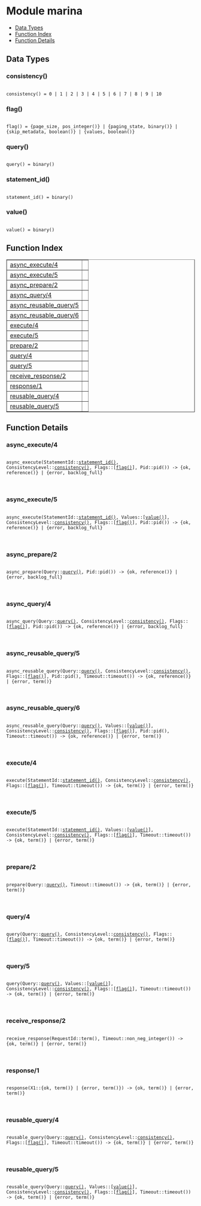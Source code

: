 

# Module marina #
* [Data Types](#types)
* [Function Index](#index)
* [Function Details](#functions)

<a name="types"></a>

## Data Types ##




### <a name="type-consistency">consistency()</a> ###


<pre><code>
consistency() = 0 | 1 | 2 | 3 | 4 | 5 | 6 | 7 | 8 | 9 | 10
</code></pre>




### <a name="type-flag">flag()</a> ###


<pre><code>
flag() = {page_size, pos_integer()} | {paging_state, binary()} | {skip_metadata, boolean()} | {values, boolean()}
</code></pre>




### <a name="type-query">query()</a> ###


<pre><code>
query() = binary()
</code></pre>




### <a name="type-statement_id">statement_id()</a> ###


<pre><code>
statement_id() = binary()
</code></pre>




### <a name="type-value">value()</a> ###


<pre><code>
value() = binary()
</code></pre>

<a name="index"></a>

## Function Index ##


<table width="100%" border="1" cellspacing="0" cellpadding="2" summary="function index"><tr><td valign="top"><a href="#async_execute-4">async_execute/4</a></td><td></td></tr><tr><td valign="top"><a href="#async_execute-5">async_execute/5</a></td><td></td></tr><tr><td valign="top"><a href="#async_prepare-2">async_prepare/2</a></td><td></td></tr><tr><td valign="top"><a href="#async_query-4">async_query/4</a></td><td></td></tr><tr><td valign="top"><a href="#async_reusable_query-5">async_reusable_query/5</a></td><td></td></tr><tr><td valign="top"><a href="#async_reusable_query-6">async_reusable_query/6</a></td><td></td></tr><tr><td valign="top"><a href="#execute-4">execute/4</a></td><td></td></tr><tr><td valign="top"><a href="#execute-5">execute/5</a></td><td></td></tr><tr><td valign="top"><a href="#prepare-2">prepare/2</a></td><td></td></tr><tr><td valign="top"><a href="#query-4">query/4</a></td><td></td></tr><tr><td valign="top"><a href="#query-5">query/5</a></td><td></td></tr><tr><td valign="top"><a href="#receive_response-2">receive_response/2</a></td><td></td></tr><tr><td valign="top"><a href="#response-1">response/1</a></td><td></td></tr><tr><td valign="top"><a href="#reusable_query-4">reusable_query/4</a></td><td></td></tr><tr><td valign="top"><a href="#reusable_query-5">reusable_query/5</a></td><td></td></tr></table>


<a name="functions"></a>

## Function Details ##

<a name="async_execute-4"></a>

### async_execute/4 ###

<pre><code>
async_execute(StatementId::<a href="#type-statement_id">statement_id()</a>, ConsistencyLevel::<a href="#type-consistency">consistency()</a>, Flags::[<a href="#type-flag">flag()</a>], Pid::pid()) -&gt; {ok, reference()} | {error, backlog_full}
</code></pre>
<br />

<a name="async_execute-5"></a>

### async_execute/5 ###

<pre><code>
async_execute(StatementId::<a href="#type-statement_id">statement_id()</a>, Values::[<a href="#type-value">value()</a>], ConsistencyLevel::<a href="#type-consistency">consistency()</a>, Flags::[<a href="#type-flag">flag()</a>], Pid::pid()) -&gt; {ok, reference()} | {error, backlog_full}
</code></pre>
<br />

<a name="async_prepare-2"></a>

### async_prepare/2 ###

<pre><code>
async_prepare(Query::<a href="#type-query">query()</a>, Pid::pid()) -&gt; {ok, reference()} | {error, backlog_full}
</code></pre>
<br />

<a name="async_query-4"></a>

### async_query/4 ###

<pre><code>
async_query(Query::<a href="#type-query">query()</a>, ConsistencyLevel::<a href="#type-consistency">consistency()</a>, Flags::[<a href="#type-flag">flag()</a>], Pid::pid()) -&gt; {ok, reference()} | {error, backlog_full}
</code></pre>
<br />

<a name="async_reusable_query-5"></a>

### async_reusable_query/5 ###

<pre><code>
async_reusable_query(Query::<a href="#type-query">query()</a>, ConsistencyLevel::<a href="#type-consistency">consistency()</a>, Flags::[<a href="#type-flag">flag()</a>], Pid::pid(), Timeout::timeout()) -&gt; {ok, reference()} | {error, term()}
</code></pre>
<br />

<a name="async_reusable_query-6"></a>

### async_reusable_query/6 ###

<pre><code>
async_reusable_query(Query::<a href="#type-query">query()</a>, Values::[<a href="#type-value">value()</a>], ConsistencyLevel::<a href="#type-consistency">consistency()</a>, Flags::[<a href="#type-flag">flag()</a>], Pid::pid(), Timeout::timeout()) -&gt; {ok, reference()} | {error, term()}
</code></pre>
<br />

<a name="execute-4"></a>

### execute/4 ###

<pre><code>
execute(StatementId::<a href="#type-statement_id">statement_id()</a>, ConsistencyLevel::<a href="#type-consistency">consistency()</a>, Flags::[<a href="#type-flag">flag()</a>], Timeout::timeout()) -&gt; {ok, term()} | {error, term()}
</code></pre>
<br />

<a name="execute-5"></a>

### execute/5 ###

<pre><code>
execute(StatementId::<a href="#type-statement_id">statement_id()</a>, Values::[<a href="#type-value">value()</a>], ConsistencyLevel::<a href="#type-consistency">consistency()</a>, Flags::[<a href="#type-flag">flag()</a>], Timeout::timeout()) -&gt; {ok, term()} | {error, term()}
</code></pre>
<br />

<a name="prepare-2"></a>

### prepare/2 ###

<pre><code>
prepare(Query::<a href="#type-query">query()</a>, Timeout::timeout()) -&gt; {ok, term()} | {error, term()}
</code></pre>
<br />

<a name="query-4"></a>

### query/4 ###

<pre><code>
query(Query::<a href="#type-query">query()</a>, ConsistencyLevel::<a href="#type-consistency">consistency()</a>, Flags::[<a href="#type-flag">flag()</a>], Timeout::timeout()) -&gt; {ok, term()} | {error, term()}
</code></pre>
<br />

<a name="query-5"></a>

### query/5 ###

<pre><code>
query(Query::<a href="#type-query">query()</a>, Values::[<a href="#type-value">value()</a>], ConsistencyLevel::<a href="#type-consistency">consistency()</a>, Flags::[<a href="#type-flag">flag()</a>], Timeout::timeout()) -&gt; {ok, term()} | {error, term()}
</code></pre>
<br />

<a name="receive_response-2"></a>

### receive_response/2 ###

<pre><code>
receive_response(RequestId::term(), Timeout::non_neg_integer()) -&gt; {ok, term()} | {error, term()}
</code></pre>
<br />

<a name="response-1"></a>

### response/1 ###

<pre><code>
response(X1::{ok, term()} | {error, term()}) -&gt; {ok, term()} | {error, term()}
</code></pre>
<br />

<a name="reusable_query-4"></a>

### reusable_query/4 ###

<pre><code>
reusable_query(Query::<a href="#type-query">query()</a>, ConsistencyLevel::<a href="#type-consistency">consistency()</a>, Flags::[<a href="#type-flag">flag()</a>], Timeout::timeout()) -&gt; {ok, term()} | {error, term()}
</code></pre>
<br />

<a name="reusable_query-5"></a>

### reusable_query/5 ###

<pre><code>
reusable_query(Query::<a href="#type-query">query()</a>, Values::[<a href="#type-value">value()</a>], ConsistencyLevel::<a href="#type-consistency">consistency()</a>, Flags::[<a href="#type-flag">flag()</a>], Timeout::timeout()) -&gt; {ok, term()} | {error, term()}
</code></pre>
<br />

